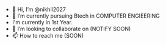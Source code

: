 - 👋 Hi, I’m @nikhil2027
- 🌱 I’m currently pursuing Btech in COMPUTER ENGIEERING
- I'm currently in 1st Year.
- 💞️ I’m looking to collaborate on (NOTIFY SOON)
- 📫 How to reach me (SOON)

<!---
nikhil2027/nikhil2027 is a ✨ special ✨ repository because its `README.md` (this file) appears on your GitHub profile.
You can click the Preview link to take a look at your changes.
--->
